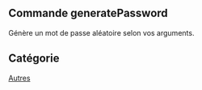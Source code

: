 ## Commande generatePassword
Génère un mot de passe aléatoire selon vos arguments.

## Catégorie
[Autres](../categories/fun.md)

